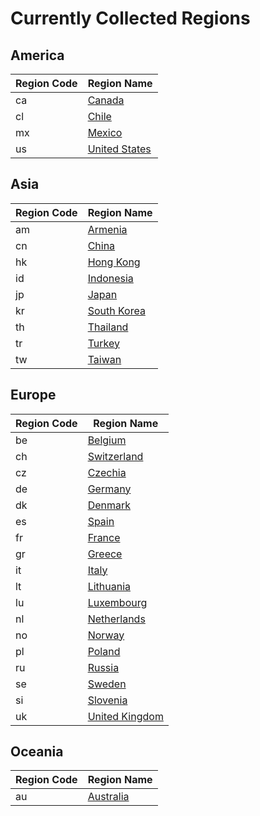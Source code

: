# Currently Collected Regions

## America

| Region Code | Region Name |
| --- | --- |
| ca | [Canada](ca/index.md) | 
| cl | [Chile](cl/index.md) | 
| mx | [Mexico](mx/index.md) | 
| us | [United States](us/index.md) | 

## Asia

| Region Code | Region Name |
| --- | --- |
| am | [Armenia](am/index.md) | 
| cn | [China](cn/index.md) | 
| hk | [Hong Kong](hk/index.md) | 
| id | [Indonesia](id/index.md) | 
| jp | [Japan](jp/index.md) | 
| kr | [South Korea](kr/index.md) | 
| th | [Thailand](th/index.md) | 
| tr | [Turkey](tr/index.md) | 
| tw | [Taiwan](tw/index.md) | 

## Europe

| Region Code | Region Name |
| --- | --- |
| be | [Belgium](be/index.md) | 
| ch | [Switzerland](ch/index.md) | 
| cz | [Czechia](cz/index.md) | 
| de | [Germany](de/index.md) | 
| dk | [Denmark](dk/index.md) | 
| es | [Spain](es/index.md) | 
| fr | [France](fr/index.md) | 
| gr | [Greece](gr/index.md) | 
| it | [Italy](it/index.md) | 
| lt | [Lithuania](lt/index.md) | 
| lu | [Luxembourg](lu/index.md) | 
| nl | [Netherlands](nl/index.md) | 
| no | [Norway](no/index.md) | 
| pl | [Poland](pl/index.md) | 
| ru | [Russia](ru/index.md) | 
| se | [Sweden](se/index.md) | 
| si | [Slovenia](si/index.md) | 
| uk | [United Kingdom](uk/index.md) | 

## Oceania

| Region Code | Region Name |
| --- | --- |
| au | [Australia](au/index.md) | 
